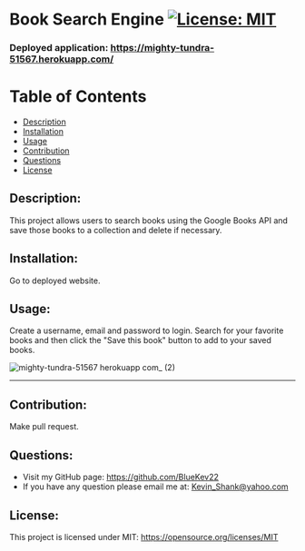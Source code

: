 # Book Search Engine [![License: MIT](https://img.shields.io/badge/License-MIT-yellow.svg)](https://opensource.org/licenses/MIT)

### Deployed application: https://mighty-tundra-51567.herokuapp.com/
  
# Table of Contents
  
- [Description](#description)
- [Installation](#installation)
- [Usage](#usage)
- [Contribution](#contribution)
- [Questions](#questions)
- [License](#license)
  
## Description:
This project allows users to search books using the Google Books API and save those books to a collection and delete if necessary.
## Installation:
Go to deployed website.
## Usage:
Create a username, email and password to login. Search for your favorite books and then click the "Save this book" button to add to your saved books.

![mighty-tundra-51567 herokuapp com_ (2)](https://user-images.githubusercontent.com/84198162/137822482-880639c3-e5af-4944-93c1-dd6d66c69310.png)
<hr/>

## Contribution:
Make pull request.
## Questions:
- Visit my GitHub page: https://github.com/BlueKev22
- If you have any question please email me at: Kevin_Shank@yahoo.com
## License:
This project is licensed under MIT: https://opensource.org/licenses/MIT
